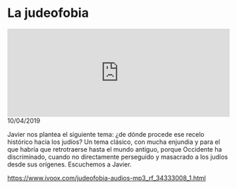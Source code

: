 # La judeofobia
<iframe id='audio_88903085' frameborder='0' allowfullscreen='' scrolling='no' height='200' style='width:100%;' src='https://www.ivoox.com/player_ej_34333008_6_1.html' loading='lazy'></iframe>10/04/2019

Javier nos plantea el siguiente tema: ¿de dónde procede ese recelo histórico hacia los judíos? Un tema clásico, con mucha enjundia y para el que habría que retrotraerse hasta el mundo antiguo, porque Occidente ha discriminado, cuando no directamente perseguido y masacrado a los judíos desde sus orígenes. Escuchemos a Javier.

https://www.ivoox.com/judeofobia-audios-mp3_rf_34333008_1.html
